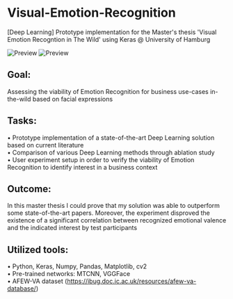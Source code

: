 # Visual-Emotion-Recognition
[Deep Learning] Prototype implementation for the Master's thesis 'Visual Emotion Recogntion in The Wild' using Keras @ University of Hamburg

![Preview](https://i.ibb.co/HnXxXSx/webcam-foto-1.png)
![Preview](https://i.ibb.co/31wT3cH/Data-Flow-Diagram-new-1.png)

## Goal:
Assessing the viability of Emotion Recognition for business use-cases in-the-wild based on facial expressions

## Tasks:
• Prototype implementation of a state-of-the-art Deep Learning solution based on current literature<br/>
• Comparison of various Deep Learning methods through ablation study<br/>
• User experiment setup in order to verify the viability of Emotion Recognition to identify interest in a business context

## Outcome:
In this master thesis I could prove that my solution was able to outperform some state-of-the-art papers. Moreover, the experiment disproved the existence of a significant correlation between recognized emotional valence and the indicated interest by test participants

## Utilized tools:
• Python, Keras, Numpy, Pandas, Matplotlib, cv2<br/>
• Pre-trained networks: MTCNN, VGGFace<br/>
• AFEW-VA dataset (https://ibug.doc.ic.ac.uk/resources/afew-va-database/)
